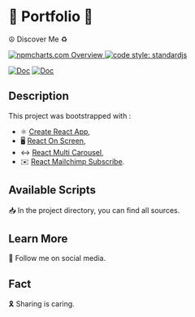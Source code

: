 # 🎋 Portfolio 📲
☮️ Discover Me ♻️

<a href="https://npmcharts.com">
    <img src="https://img.shields.io/badge/-npmcharts-red" alt="npmcharts.com Overview" />
</a>

<a href="https://standardjs.com">
  <img src="https://img.shields.io/badge/code_style-standardjs-cccc44.svg" alt="code style: standardjs">
</a>

[![Doc](https://img.shields.io/badge/Web-Portfolio-blue)](http://aldofwi.github.io/portfolio) 
[![Doc](https://img.shields.io/badge/Discover-Me-black)](http://aldofwi.github.io/portfolio)


## Description

This project was bootstrapped with :  
* ⚛️ [Create React App](https://github.com/facebook/create-react-app),
* 🖥 [React On Screen](https://github.com/fkhadra/react-on-screen),
* ↔️ [React Multi Carousel](https://github.com/YIZHUANG/react-multi-carousel),
* ✉️ [React Mailchimp Subscribe](https://github.com/revolunet/react-mailchimp-subscribe).


## Available Scripts

📥 In the project directory, you can find all sources.

## Learn More

📲 Follow me on social media.

## Fact

🎗 Sharing is caring.